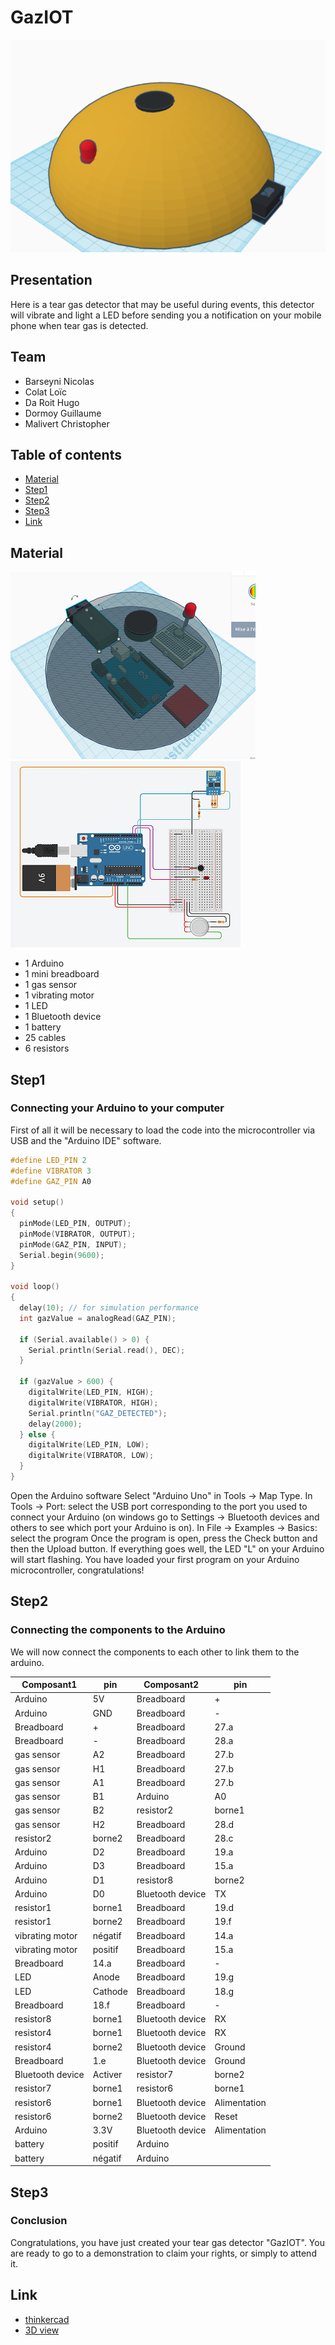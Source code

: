 # GazIOT
![GazIOT](./img/3Dview2.PNG)

## Presentation
Here is a tear gas detector that may be useful during events, this detector will vibrate and light a LED before sending you a notification on your mobile phone when tear gas is detected.

## Team
* Barseyni Nicolas
* Colat Loïc
* Da Roit Hugo
* Dormoy Guillaume
* Malivert Christopher

## Table of contents
+ [Material](#Material)
+ [Step1](#Step1)
+ [Step2](#Step2)
+ [Step3](#Step3)
+ [Link](Link)

## Material
![GazIOT cut](./img/3Dview1.PNG)
![GazIOT components](./img/thinkercad.PNG)
+ 1 Arduino
+ 1 mini breadboard
+ 1 gas sensor
+ 1 vibrating motor
+ 1 LED
+ 1 Bluetooth device
+ 1 battery
+ 25 cables
+ 6 resistors

## Step1
### Connecting your Arduino to your computer
First of all it will be necessary to load the code into the microcontroller via USB and the "Arduino IDE" software.
```C++
#define LED_PIN 2
#define VIBRATOR 3
#define GAZ_PIN A0

void setup()
{
  pinMode(LED_PIN, OUTPUT);
  pinMode(VIBRATOR, OUTPUT);
  pinMode(GAZ_PIN, INPUT);
  Serial.begin(9600);
}

void loop()
{
  delay(10); // for simulation performance
  int gazValue = analogRead(GAZ_PIN);
 
  if (Serial.available() > 0) {
	Serial.println(Serial.read(), DEC);
  }

  if (gazValue > 600) {
	digitalWrite(LED_PIN, HIGH);
	digitalWrite(VIBRATOR, HIGH);
	Serial.println("GAZ_DETECTED");
	delay(2000);
  } else {
	digitalWrite(LED_PIN, LOW);
	digitalWrite(VIBRATOR, LOW);
  }
}
```

Open the Arduino software
Select "Arduino Uno" in Tools -> Map Type.
In Tools -> Port: select the USB port corresponding to the port you used to connect your Arduino (on windows go to Settings -> Bluetooth devices and others to see which port your Arduino is on).
In File -> Examples -> Basics: select the program
Once the program is open, press the Check button and then the Upload button.
If everything goes well, the LED "L" on your Arduino will start flashing.
You have loaded your first program on your Arduino microcontroller, congratulations! 

## Step2
### Connecting the components to the Arduino
We will now connect the components to each other to link them to the arduino.

| Composant1       | pin     | Composant2       | pin              |
|------------------|---------|------------------|------------------|
| Arduino          | 5V      | Breadboard       | +                |
| Arduino          | GND     | Breadboard       | -                |
| Breadboard       | +       | Breadboard       | 27.a             |
| Breadboard       | -       | Breadboard       | 28.a             |
| gas sensor       | A2      | Breadboard       | 27.b             |
| gas sensor       | H1      | Breadboard       | 27.b             |
| gas sensor       | A1      | Breadboard       | 27.b             |
| gas sensor       | B1      | Arduino          | A0               |
| gas sensor       | B2      | resistor2        | borne1           |
| gas sensor       | H2      | Breadboard       | 28.d             |
| resistor2        | borne2  | Breadboard       | 28.c             |
| Arduino          | D2      | Breadboard       | 19.a             |
| Arduino          | D3      | Breadboard       | 15.a             |
| Arduino          | D1      | resistor8        | borne2           |
| Arduino          | D0      | Bluetooth device | TX               |
| resistor1        | borne1  | Breadboard       | 19.d             |
| resistor1        | borne2  | Breadboard       | 19.f             |
| vibrating motor  | négatif | Breadboard       | 14.a             |
| vibrating motor  | positif | Breadboard       | 15.a             |
| Breadboard       | 14.a    | Breadboard       | -                |
| LED              | Anode   | Breadboard       | 19.g             |
| LED              | Cathode | Breadboard       | 18.g             |
| Breadboard       | 18.f    | Breadboard       | -                |
| resistor8        | borne1  | Bluetooth device | RX               |
| resistor4        | borne1  | Bluetooth device | RX               |
| resistor4        | borne2  | Bluetooth device | Ground           |
| Breadboard       | 1.e     | Bluetooth device | Ground           |
| Bluetooth device | Activer | resistor7        | borne2           |
| resistor7        | borne1  | resistor6        | borne1           |
| resistor6        | borne1  | Bluetooth device | Alimentation     |
| resistor6        | borne2  | Bluetooth device | Reset            |
| Arduino          | 3.3V    | Bluetooth device | Alimentation     |
| battery          | positif | Arduino          |                  |
| battery          | négatif | Arduino          |                  |

## Step3
### Conclusion
Congratulations, you have just created your tear gas detector "GazIOT".
You are ready to go to a demonstration to claim your rights, or simply to attend it.

## Link
+ [thinkercad](https://www.tinkercad.com/things/hsTh2XjKJng-amazing-densor/editel?tenant=circuits&sharecode=qoGlJLPNmIi50orQ0rCs77jslDYdPzyXEAgLbSYyFZs)
+ [3D view](https://www.tinkercad.com/things/lRItPivcIXB-gaziot/edit?sharecode=J9wXbBGpnQkKYdp2Et2Vop94DHTuPWfHTdaguoVU4mM)
